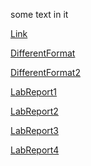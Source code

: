some text in it

<!--- Since this is an absolute path it goes directly to an md file? --->
[Link](https://minidawie.github.io/cse15l-lab-reports/second-file.md)

<!--- Github automatically changes the file to an html file so it follows the format of the page before --->
[DifferentFormat](second-file.md)

[DifferentFormat2](./second-file.md)

[LabReport1](./Lab-Report-1.md)

[LabReport2](./Lab-Report-2.md)

[LabReport3](./Lab-Report-3.md)

[LabReport4](./Lab-Report-4.md)




